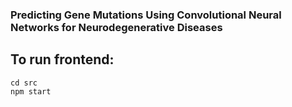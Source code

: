 ### Predicting Gene Mutations Using Convolutional Neural Networks for Neurodegenerative Diseases

## To run frontend:
```
cd src
npm start
```
